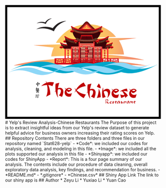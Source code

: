 <img src="image/The Chinese Restaurants.png">
# Yelp's Review Analysis-Chinese Restaurants
The Purpose of this project is to extract insightful ideas from our Yelp's review dataset to generate helpful advice for business owners increasing their rating scores on Yelp.
## Repository Contents
There are three folders and three files in our repository named `Stat628-yelp`
- *Code*: we included our codes for analysis, cleaning, and modeling in this file.
- *Image*: we included all the plots supported our analysis in this file
- *Shinyapp*: we included our codes for ShinyApp
- *Report*: This is a four page summary of our analysis. The contents include our procedure of data cleaning, overall exploratory data analysis, key findings, and recommendation for business.
- *README.md*
- *.gitignore*
- *Chinese.csv*
## Shiny App Link
The link to our shiny app is <https://caoy98.shinyapps.io/Yelp_Suggestion/>
## Author
* Zeyu Li
* Yuxiao Li
* Yuan Cao
